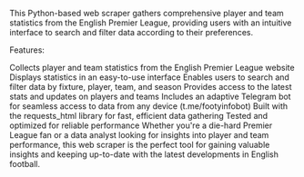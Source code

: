 This Python-based web scraper gathers comprehensive player and team statistics from the English Premier League, providing users with an intuitive interface to search and filter data according to their preferences.

Features:

Collects player and team statistics from the English Premier League website
Displays statistics in an easy-to-use interface
Enables users to search and filter data by fixture, player, team, and season
Provides access to the latest stats and updates on players and teams
Includes an adaptive Telegram bot for seamless access to data from any device (t.me/footyinfobot)
Built with the requests_html library for fast, efficient data gathering
Tested and optimized for reliable performance
Whether you're a die-hard Premier League fan or a data analyst looking for insights into player and team performance, this web scraper is the perfect tool for gaining valuable insights and keeping up-to-date with the latest developments in English football.
